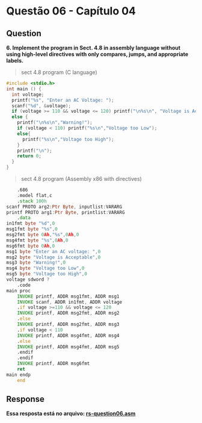 # Questão 06 - Capítulo 04

## Question

**<p>6. Implement the program in Sect. 4.8 in assembly language without using high-level directives with only compares, jumps, and appropriate labels.</p>**

> sect 4.8 program (C language)
```c
#include <stdio.h>
int main () {
  int voltage;
  printf("%s", "Enter an AC Voltage: ");
  scanf("%d", &voltage);
  if (voltage >= 110 && voltage <= 120) printf("\n%s\n", "Voltage is Acceptable");
  else {
    printf("\n%s\n","Warning!");
    if (voltage < 110) printf("%s\n","Voltage too Low");
    else{
      printf("%s\n","Voltage too High");
    }
    printf("\n");
    return 0;
  }
}
```

> sect 4.8 program (Assembly x86 with directives)
```asm
    .686
    .model flat,c
    .stack 100h
scanf PROTO arg2:Ptr Byte, inputlist:VARARG
printf PROTO arg1:Ptr Byte, printlist:VARARG
    .data
in1fmt byte "%d",0
msg1fmt byte "%s",0
msg2fmt byte 0Ah,"%s",0Ah,0
msg4fmt byte "%s",0Ah,0
msg6fmt byte 0Ah,0
msg1 byte "Enter an AC voltage: ",0
msg2 byte "Voltage is Acceptable",0
msg3 byte "Warning!",0
msg4 byte "Voltage too Low",0
msg5 byte "Voltage too High",0
voltage sdword ?
    .code
main proc
    INVOKE printf, ADDR msg1fmt, ADDR msg1
    INVOKE scanf, ADDR in1fmt, ADDR voltage
    .if voltage >=110 && voltage <= 120
    INVOKE printf, ADDR msg2fmt, ADDR msg2
    .else
    INVOKE printf, ADDR msg2fmt, ADDR msg3
    .if voltage < 110
    INVOKE printf, ADDR msg4fmt, ADDR msg4
    .else
    INVOKE printf, ADDR msg4fmt, ADDR msg5
    .endif
    .endif
    INVOKE printf, ADDR msg6fmt
    ret
main endp
    end
```

## Response

**Essa resposta está no arquivo: <a href="./rs-question06.asm">rs-question06.asm</a></p>**
